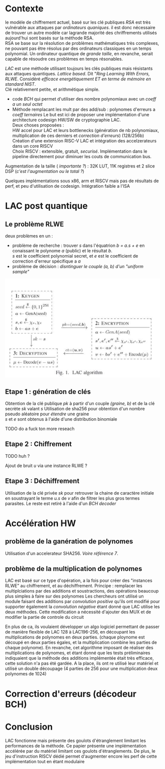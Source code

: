 # Contexte 

le modèle de chiffrement actuel, basé sur les clé publiques *RSA* est très vulnérable aux attaques par 
*ordinateurs quaniques*. il est donc nécessaire de trouver un autre modèle car lagrande majorité des chriffrements utilisés aujourd'hui sont basés sur la méthode RSA.  
RSA se base sur la résolution de problèmes mathématiques très complexes, ne pouvant pas être résolus par des ordinateurs classiques en un temps polynomial. Un ordinateur quantique de *grande taille*, en revanche, serait capable de résoudre ces problèmes en temps résonables.  

*LAC* est une méthode utilisant toujours les clés publiques mais résistants aux attaques quantiques. *Lattice based*. Dit "*Ring Learning With Errors, RLWE*. Considéré *efficace energétiquement ET en terme de mémoire en standard NIST*.  
Clé relativement petite, et arithmétique simple. 
 *  code *BCH* qui permet d'utiliser des nombre polynomiaux avec un *coeff a un seul octet*
 *  Méthode remplacant les mult par des add/sub  : polynomes d'erreurs a *coeff ternaires*
Le but est ici de proposer une implémentation d'une architecture codesign HW/SW  de cryptographie LAC.  
Deux choses proposées :  
HW accel pour LAC et leurs bottlenecks (génération de nb polynomiaux, multiplication de ces derniers et *correction d'erreurs*) (128/256b)
Création d'une extension RISC-V LAC et intégration des accelzerateurs dans un core RISCV  
Choix RISCV : extensible, gratuit, *securisé*. Implémentation dans le pipeline directement pour diminuer les couts de communication bus.

Augmentation de la taille ( *importante ?*) : 32K LUT, 11K registres et 2 slice DSP (*c'est l'augmentation ou le total ?*)


Quelques implémentations sous x86, arm et RISCV mais pas de résultats de perf, et peu d'utilisation de codesign. Intégration faible a l'ISA


# LAC post quantique
## Le problème RLWE 
deux problèmes en un :
* problème de recherche : trouver _s_ dans l'équatrion _b = a.s + e_ en conaissant le polynome _a_ (public) et le résultat _b_.   
_s_ est le coefficient polynomial secret, et _e_ est le coefficient de correction d'erreur spécifique a _a_
* problème de décision : *disntinguer le couple (a, b) d'un "uniform sample"*

![](keygen_encrypt_decrypt.png)
## Etape 1 : génération de clés
Obtention de la clé publique _pk_ à partir d'un couple _(graine, b)_ et de la clé secrète _sk_ valant _s_
Utilisation de sha256 pour obtention d'un nombre pseudo aléatoire pour *étendre* une graine  
_s_ et _e_ sont obtenus à l'aide d'une distribution binomiale
<!-->TODO do a fuck ton more reseach <!-->

## Etape 2 : Chiffrement
<!-->TODO huh ? <!-->
Ajout de bruit _u_ via une instance RLWE ?
## Etape 3 : Déchiffrement
Utilisation de la clé privée _sk_ pour retrouver la chaine de caractère initiale en soustrayant le terme _u.s_ de _v_ afin de filtrer les plus gros termes parasites. Le reste est retiré à l'aide d'un *BCH decoder*


# Accélération HW
## problème de la ganération de polynomes
Utilisation d'un accelerateur SHA256. *Voire référence 7*.

## problème de la multiplication de polynomes

LAC est basé sur ce type d'opération, a la fois pour créer des "instances RLWE" au chiffrement, et au déchiffrement.
Principe : remplacer les multiplciations par des additions et soustractions, des opérations beaucoup plus simples à faire sur des polynomes
Les chercheurs ont utilisé un module faisant des additions par *convolution positive* qu'ils ont modifié pour supporter également la *convolution négative* 
étant donné que LAC utilise les deux méthodes. Cette modification a nécessité d'ajouter des MUX et de modifier la partie de controle du circuit 

En plus de ca, ils voulaient développer un algo logiciel permettant de passer de manière flexible de LAC 128 à LAC196-256, en découpant les multiplications de polynomes en deux parties. (chaque ploynome est découpé en deux parties égales, et la multiplication combine les parties de chaque polynome).
En revanche, cet algorithme imposant de réaliser des multiplications de polynomes, et étant donné que les tests préliminaires indiquaient que la méthode des additions implémentée était très efficace, cette solution n'a pas été gardée.
A la place, ils ont re utilisé leur matériel et utilisé un double découpage (4 parties de 256 pour une multiplication deux polynomes de 1024)

# Correction d'erreurs (décodeur BCH)




# Conclusion 
LAC fonctionne mais présente des goulots d'étranglement limitant les performances de la méthode. Ce papier présente une implémentation accélérée par du matériel
limitant ces goulots d'étranglements. De plus, le jeu d'instruction RISCV dédié permet d'augmenter encore les perf de cette implémentation tout en étant modulaire

